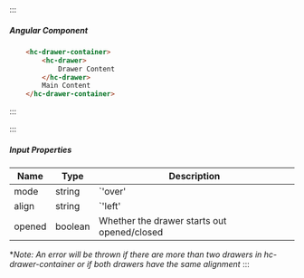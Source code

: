 :::
##### Angular Component
``` html
    <hc-drawer-container>
        <hc-drawer>
            Drawer Content
        </hc-drawer>
        Main Content
    </hc-drawer-container>
```
:::

:::
##### Input Properties
| Name | Type | Description |
| - | - | - |
|mode|string|`'over' | 'push'` (default: 'push')|
|align|string|`'left' | 'right'` (default: 'left')|
|opened|boolean|Whether the drawer starts out opened/closed|


**Note: An error will be thrown if there are more than two drawers in hc-drawer-container or if both drawers have the same alignment*
:::
